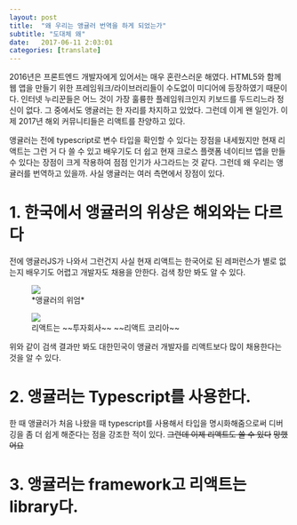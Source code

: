 ```yaml
---
layout: post
title:  "왜 우리는 앵귤러 번역을 하게 되었는가"
subtitle: "도대체 왜"
date:   2017-06-11 2:03:01
categories: [translate]
---
```

2016년은 프론트엔드 개발자에게 있어서는 매우 혼란스러운 해였다. HTML5와 함께 웹 앱을 만들기 위한 프레임워크/라이브러리들이 수도없이 미디어에 등장하였기 때문이다. 인터넷 누리꾼들은 어느 것이 가장 훌륭한 플레임워크인지 키보드를 두드리느라 정신이 없다. 그 중에서도 앵귤러는 한 자리를 차지하고 있었다. 그런데 이게 왠 일인가. 이제 2017년 해외 커뮤니티들은 리액트를 찬양하고 있다. 
<figure>
  
  <figcaption>
</figure>
앵귤러는 전에 typescript로 변수 타입을 확인할 수 있다는 장점을 내세웠지만 현재 리액트는 그런 거 다 쓸 수 있고 배우기도 더 쉽고 현재 크로스 플랫폼 네이티브 앱을 만들 수 있다는 장점이 크게 작용하여 점점 인기가 사그라드는 것 같다. 그런데 왜 우리는 앵귤러를 번역하고 있을까. 사실 앵귤러는 여러 측면에서 장점이 있다.

# 1. 한국에서 앵귤러의 위상은 해외와는 다르다
전에 앵귤러JS가 나와서 그런건지 사실 현재 리액트는 한국어로 된 레퍼런스가 별로 없는지 배우기도 어렵고 개발자도 채용을 안한다. 검색 창만 봐도 알 수 있다.
<figure markdown='1'>
  <img markdown='1' src=https://user-images.githubusercontent.com/12888144/27004718-19cfb59a-4e49-11e7-847a-ea94979a293c.PNG />
  <figcaption markdown='1'>*앵귤러의 위엄*</figcaption>
</figure>
<figure markdown='1'>
  <img markdown='1' src=(https://user-images.githubusercontent.com/12888144/27004731-4d64c6de-4e49-11e7-8224-857bd05fa005.PNG) />
  <figcaption markdown='1'>리액트는 ~~투자회사~~ ~~리액트 코리아~~</figcaption>
</figure>

위와 같이 검색 결과만 봐도 대한민국이 앵귤러 개발자를 리액트보다 많이 채용한다는 것을 알 수 있다.

# 2. 앵귤러는 Typescript를 사용한다.

한 때 앵귤러가 처음 나왔을 때 typescript를 사용해서 타입을 명시화해줌으로써 디버깅을 좀 더 쉽게 해준다는 점을 강조한 적이 있다. ~~그런데 이제 리액트도 쓸 수 있다~~ ~~망했어요~~

# 3. 앵귤러는 framework고 리액트는 library다.


